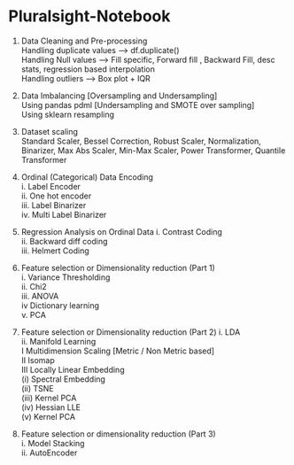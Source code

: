 # Pluralsight-Notebook

1. Data Cleaning and Pre-processing  
Handling duplicate values --> df.duplicate()  
Handling Null values --> Fill specific, Forward fill , Backward Fill, desc stats, regression based interpolation    
Handling outliers --> Box plot + IQR  

2. Data Imbalancing [Oversampling and Undersampling]      
Using pandas pdml [Undersampling and SMOTE over sampling]    
Using sklearn resampling    
  
3. Dataset scaling    
Standard Scaler, Bessel Correction, Robust Scaler, Normalization, Binarizer, Max Abs Scaler, Min-Max Scaler, Power Transformer, Quantile Transformer  

4. Ordinal (Categorical) Data Encoding  
i. Label Encoder  
ii. One hot encoder   
iii. Label Binarizer   
iv. Multi Label Binarizer  
  
5. Regression Analysis on Ordinal Data
i. Contrast Coding  
ii. Backward diff coding  
iii. Helmert Coding  

6. Feature selection or Dimensionality reduction (Part 1)   
i. Variance Thresholding  
ii. Chi2  
iii. ANOVA  
iv Dictionary learning  
v. PCA  

7. Feature selection or Dimensionality reduction (Part 2)
i. LDA  
ii. Manifold Learning  
<t>  I Multidimension Scaling [Metric / Non Metric based]  </t>   
  <t> II Isomap  </t>   
  <t> III Locally Linear Embedding  </t>    
  	<t> <t>  (i) Spectral Embedding  </t></t>   
  	<t>  <t> (ii) TSNE  </t></t>    
  	<t>  <t> (iii) Kernel PCA  </t></t>    
  	<t> <t> (iv) Hessian LLE </t></t>   
  	<t> <t> (v) Kernel PCA  </t></t>   
    
    

8. Feature selection or dimensionality reduction (Part 3)  
i. Model Stacking  
ii. AutoEncoder  

